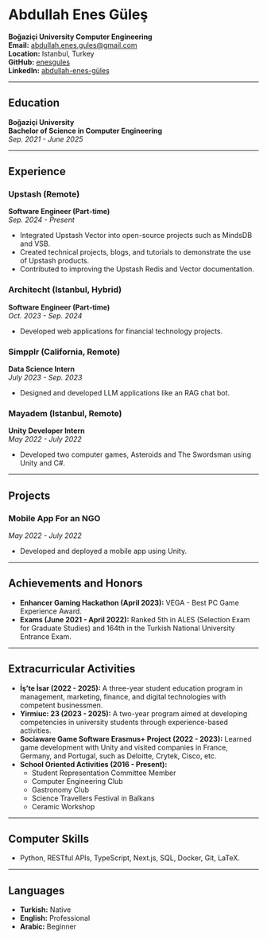 # Abdullah Enes Güleş

**Boğaziçi University Computer Engineering**  
**Email:** [abdullah.enes.gules@gmail.com](mailto:abdullah.enes.gules@gmail.com)  
**Location:** Istanbul, Turkey  
**GitHub:** [enesgules](https://github.com/enesgules)  
**LinkedIn:** [abdullah-enes-güleş](https://www.linkedin.com/in/abdullah-enes-gules)

---

## Education

**Boğaziçi University**  
**Bachelor of Science in Computer Engineering**  
*Sep. 2021 - June 2025*

---

## Experience

### Upstash (Remote)  
**Software Engineer (Part-time)**  
*Sep. 2024 - Present*  
- Integrated Upstash Vector into open-source projects such as MindsDB and VSB.  
- Created technical projects, blogs, and tutorials to demonstrate the use of Upstash products.  
- Contributed to improving the Upstash Redis and Vector documentation.  

### Architecht (Istanbul, Hybrid)  
**Software Engineer (Part-time)**  
*Oct. 2023 - Sep. 2024*  
- Developed web applications for financial technology projects.  

### Simpplr (California, Remote)  
**Data Science Intern**  
*July 2023 - Sep. 2023*  
- Designed and developed LLM applications like an RAG chat bot.  

### Mayadem (Istanbul, Remote)  
**Unity Developer Intern**  
*May 2022 - July 2022*  
- Developed two computer games, Asteroids and The Swordsman using Unity and C#.  

---

## Projects

### Mobile App For an NGO  
*May 2022 - July 2022*  
- Developed and deployed a mobile app using Unity.  

---

## Achievements and Honors

- **Enhancer Gaming Hackathon (April 2023):** VEGA - Best PC Game Experience Award.  
- **Exams (June 2021 - April 2022):** Ranked 5th in ALES (Selection Exam for Graduate Studies) and 164th in the Turkish National University Entrance Exam.  

---

## Extracurricular Activities

- **İş’te İsar (2022 - 2025):** A three-year student education program in management, marketing, finance, and digital technologies with competent businessmen.  
- **Yirmiuc: 23 (2023 - 2025):** A two-year program aimed at developing competencies in university students through experience-based activities.  
- **Sociaware Game Software Erasmus+ Project (2022 - 2023):** Learned game development with Unity and visited companies in France, Germany, and Portugal, such as Deloitte, Crytek, Cisco, etc.  
- **School Oriented Activities (2016 - Present):**  
  - Student Representation Committee Member  
  - Computer Engineering Club  
  - Gastronomy Club  
  - Science Travellers Festival in Balkans  
  - Ceramic Workshop  

---

## Computer Skills

- Python, RESTful APIs, TypeScript, Next.js, SQL, Docker, Git, LaTeX.  

---

## Languages

- **Turkish:** Native  
- **English:** Professional  
- **Arabic:** Beginner  
